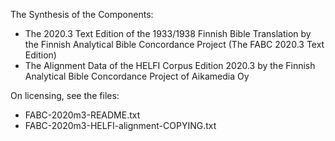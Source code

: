 The Synthesis of the Components:

* The 2020.3 Text Edition of the 1933/1938 Finnish Bible Translation by the Finnish Analytical Bible Concordance Project (The FABC 2020.3 Text Edition)
* The Alignment Data of the HELFI Corpus Edition 2020.3 by the Finnish Analytical Bible Concordance Project of Aikamedia Oy

On licensing, see the files: 
* FABC-2020m3-README.txt
* FABC-2020m3-HELFI-alignment-COPYING.txt

